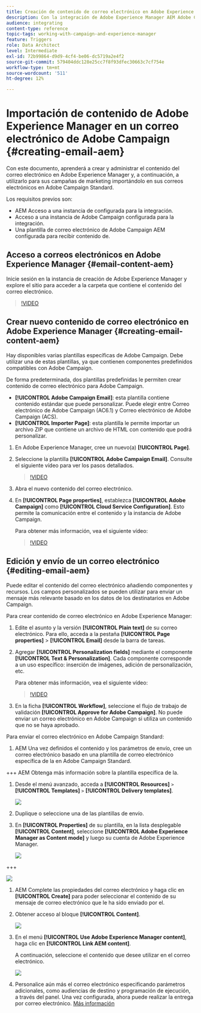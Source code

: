 ```yaml
---
title: Creación de contenido de correo electrónico en Adobe Experience Manager.
description: Con la integración de Adobe Experience Manager AEM Adobe Campaign, puede crear contenido directamente en y usarlo más adelante en.
audience: integrating
content-type: reference
topic-tags: working-with-campaign-and-experience-manager
feature: Triggers
role: Data Architect
level: Intermediate
exl-id: 72b99864-d9d9-4cf4-be06-dc5719a2e4f2
source-git-commit: 579404ddc128e25cc7f8f93dfec30663c7cf754e
workflow-type: tm+mt
source-wordcount: '511'
ht-degree: 12%

---
```


# Importación de contenido de Adobe Experience Manager en un correo electrónico de Adobe Campaign {#creating-email-aem}

Con este documento, aprenderá a crear y administrar el contenido del correo electrónico en Adobe Experience Manager y, a continuación, a utilizarlo para sus campañas de marketing importándolo en sus correos electrónicos en Adobe Campaign Standard.

Los requisitos previos son:

* AEM Acceso a una instancia de configurada para la integración.
* Acceso a una instancia de Adobe Campaign configurada para la integración.
* Una plantilla de correo electrónico de Adobe Campaign AEM configurada para recibir contenido de.

## Acceso a correos electrónicos en Adobe Experience Manager {#email-content-aem}

Inicie sesión en la instancia de creación de Adobe Experience Manager y explore el sitio para acceder a la carpeta que contiene el contenido del correo electrónico.

>[!VIDEO](https://video.tv.adobe.com/v/29996)

## Crear nuevo contenido de correo electrónico en Adobe Experience Manager {#creating-email-content-aem}

Hay disponibles varias plantillas específicas de Adobe Campaign. Debe utilizar una de estas plantillas, ya que contienen componentes predefinidos compatibles con Adobe Campaign.

De forma predeterminada, dos plantillas predefinidas le permiten crear contenido de correo electrónico para Adobe Campaign.

* **[!UICONTROL Adobe Campaign Email]**: esta plantilla contiene contenido estándar que puede personalizar. Puede elegir entre Correo electrónico de Adobe Campaign (AC6.1) y Correo electrónico de Adobe Campaign (ACS).
* **[!UICONTROL Importer Page]**: esta plantilla le permite importar un archivo ZIP que contiene un archivo de HTML con contenido que podrá personalizar.

1. En Adobe Experience Manager, cree un nuevo(a) **[!UICONTROL Page]**.

1. Seleccione la plantilla **[!UICONTROL Adobe Campaign Email]**. Consulte el siguiente vídeo para ver los pasos detallados.

   >[!VIDEO](https://video.tv.adobe.com/v/29997)

1. Abra el nuevo contenido del correo electrónico.

1. En **[!UICONTROL Page properties]**, establezca **[!UICONTROL Adobe Campaign]** como **[!UICONTROL Cloud Service Configuration]**. Esto permite la comunicación entre el contenido y la instancia de Adobe Campaign.

   Para obtener más información, vea el siguiente vídeo:

   >[!VIDEO](https://video.tv.adobe.com/v/29999)

## Edición y envío de un correo electrónico {#editing-email-aem}

Puede editar el contenido del correo electrónico añadiendo componentes y recursos. Los campos personalizados se pueden utilizar para enviar un mensaje más relevante basado en los datos de los destinatarios en Adobe Campaign.

Para crear contenido de correo electrónico en Adobe Experience Manager:

1. Edite el asunto y la versión **[!UICONTROL Plain text]** de su correo electrónico. Para ello, acceda a la pestaña **[!UICONTROL Page properties]** > **[!UICONTROL Email]** desde la barra de tareas.

1. Agregar **[!UICONTROL Personalization fields]** mediante el componente **[!UICONTROL Text & Personalization]**. Cada componente corresponde a un uso específico: inserción de imágenes, adición de personalización, etc.

   Para obtener más información, vea el siguiente vídeo:

   >[!VIDEO](https://video.tv.adobe.com/v/29998)

1. En la ficha **[!UICONTROL Workflow]**, seleccione el flujo de trabajo de validación **[!UICONTROL Approve for Adobe Campaign]**. No puede enviar un correo electrónico en Adobe Campaign si utiliza un contenido que no se haya aprobado.

Para enviar el correo electrónico en Adobe Campaign Standard:

1. AEM Una vez definidos el contenido y los parámetros de envío, cree un correo electrónico basado en una plantilla de correo electrónico específica de la en Adobe Campaign Standard.

+++ AEM Obtenga más información sobre la plantilla específica de la.

   1. Desde el menú avanzado, acceda a **[!UICONTROL Resources]** `>` **[!UICONTROL Templates]** `>` **[!UICONTROL Delivery templates]**.

      ![](assets/aem_templates_1.png)

   1. Duplique o seleccione una de las plantillas de envío.

   1. En **[!UICONTROL Properties]** de su plantilla, en la lista desplegable **[!UICONTROL Content]**, seleccione **[!UICONTROL Adobe Experience Manager as Content mode]** y luego su cuenta de Adobe Experience Manager.

      ![](assets/aem_templates_2.png)

+++

   ![](assets/aem_send_1.png)

1. AEM Complete las propiedades del correo electrónico y haga clic en **[!UICONTROL Create]** para poder seleccionar el contenido de su mensaje de correo electrónico que le ha sido enviado por el.

1. Obtener acceso al bloque **[!UICONTROL Content]**.

   ![](assets/aem_send_2.png)

1. En el menú **[!UICONTROL Use Adobe Experience Manager content]**, haga clic en **[!UICONTROL Link AEM content]**.

   A continuación, seleccione el contenido que desee utilizar en el correo electrónico.

   ![](assets/aem_send_3.png)

1. Personalice aún más el correo electrónico especificando parámetros adicionales, como audiencias de destino y programación de ejecución, a través del panel. Una vez configurada, ahora puede realizar la entrega por correo electrónico. [Más información](../../sending/using/confirming-the-send.md)

